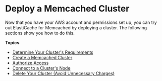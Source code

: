 # Deploy a Memcached Cluster<a name="deploy-cluster"></a>

Now that you have your AWS account and permissions set up, you can try out ElastiCache for Memcached by deploying a cluster\. The following sections show you how to do this\.

**Topics**
+ [Determine Your Cluster's Requirements](getting-started-determine-requirements.md)
+ [Create a Memcached Cluster](GettingStarted.CreateCluster.md)
+ [Authorize Access](GettingStarted.AuthorizeAccess.md)
+ [Connect to a Cluster's Node](GettingStarted.ConnectToCacheNode.md)
+ [Delete Your Cluster \(Avoid Unnecessary Charges\)](GettingStarted.DeleteCacheCluster.md)